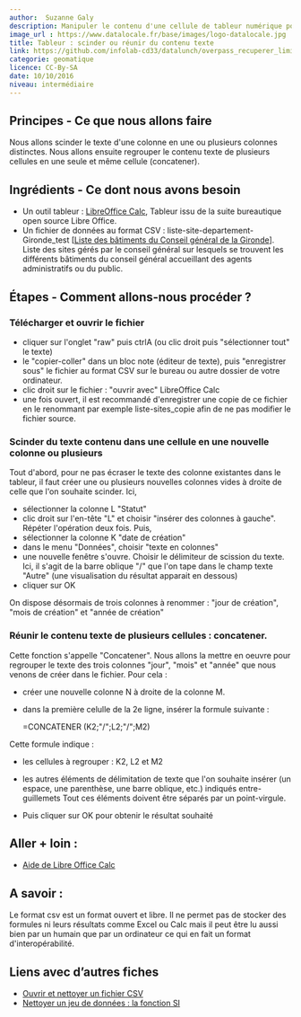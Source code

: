 ```yaml
---
author:  Suzanne Galy
description: Manipuler le contenu d'une cellule de tableur numérique pour extraire des données
image_url : https://www.datalocale.fr/base/images/logo-datalocale.jpg
title: Tableur : scinder ou réunir du contenu texte
link: https://github.com/infolab-cd33/datalunch/overpass_recuperer_limite_commune.md
categorie: geomatique
licence: CC-By-SA
date: 10/10/2016
niveau: intermédiaire
---
```


## Principes - Ce que nous allons faire
Nous allons scinder le texte d'une colonne en une ou plusieurs colonnes distinctes. Nous allons ensuite regrouper le contenu texte de plusieurs cellules en une seule et même cellule (concatener).

## Ingrédients - Ce dont nous avons besoin

- Un outil tableur : [LibreOffice Calc](https://fr.libreoffice.org/download/libreoffice-stable/),
Tableur issu de la suite bureautique open source Libre Office.
- Un fichier de données au format CSV : liste-site-departement-Gironde_test [[Liste des bâtiments du Conseil général de la Gironde](https://github.com/infolab-cd33/datalunch/blob/master/img/nettoyer/liste-sites-departement-Gironde_test.csv)].
Liste des sites gérés par le conseil général sur lesquels se trouvent les différents bâtiments du conseil général accueillant des agents administratifs ou du public.

## Étapes - Comment allons-nous procéder ?

### Télécharger et ouvrir le fichier

* cliquer sur l'onglet "raw" puis ctrlA (ou clic droit puis "sélectionner tout" le texte)
* le "copier-coller" dans un bloc note (éditeur de texte), puis "enregistrer sous" le fichier au format CSV sur le bureau ou autre dossier de votre ordinateur.
* clic droit sur le fichier : "ouvrir avec" LibreOffice Calc
* une fois ouvert, il est recommandé d'enregistrer une copie de ce fichier en le renommant par exemple liste-sites_copie afin de ne pas modifier le fichier source.

### Scinder du texte contenu dans une cellule en une nouvelle colonne ou plusieurs

Tout d'abord, pour ne pas écraser le texte des colonne existantes dans le tableur, il faut créer une ou plusieurs nouvelles colonnes vides à droite de celle que l'on souhaite scinder.
Ici,
* sélectionner la colonne L "Statut"
* clic droit sur l'en-tête "L" et choisir "insérer des colonnes à gauche". Répéter l'opération deux fois.
Puis,
* sélectionner la colonne K "date de création"
* dans le menu "Données", choisir "texte en colonnes"
* une nouvelle fenêtre s'ouvre. Choisir le délimiteur de scission du texte. Ici, il s'agit de la barre oblique "/" que l'on tape dans le champ texte "Autre" (une visualisation du résultat apparait en dessous)
* cliquer sur OK

On dispose désormais de trois colonnes à renommer : "jour de création", "mois de création" et "année de création"

### Réunir le contenu texte de plusieurs cellules : concatener.

Cette fonction s'appelle "Concatener". Nous allons la mettre en oeuvre pour regrouper le texte des trois colonnes "jour", "mois" et "année" que nous venons de créer dans le fichier.
Pour cela :
* créer une nouvelle colonne N à droite de la colonne M.
* dans la première celulle de la 2e ligne, insérer la formule suivante :

    =CONCATENER (K2;"/";L2;"/";M2)

Cette formule indique :
* les cellules à regrouper : K2, L2 et M2
* les autres éléments de délimitation de texte que l'on souhaite insérer (un espace, une parenthèse, une barre oblique, etc.) indiqués entre-guillemets
Tout ces éléments doivent être séparés par un point-virgule.

* Puis cliquer sur OK pour obtenir le résultat souhaité

## Aller + loin :
* [Aide de Libre Office Calc](https://help.libreoffice.org/Calc/Welcome_to_the_Calc_Help/fr)

## A savoir :
Le format csv est un format ouvert et libre. Il ne permet pas de stocker des formules ni leurs résultats comme Excel ou Calc mais il peut être lu aussi bien par un humain que par un ordinateur ce qui en fait un format d'interopérabilité.

## Liens avec d’autres fiches
* [Ouvrir et nettoyer un fichier CSV](./#fiche/ouvrir_et_nettoyer_fichier_csv.md)
* [Nettoyer un jeu de données : la fonction SI](./#fiche/Nettoyer_des_donnees_fonction_SI.md)
